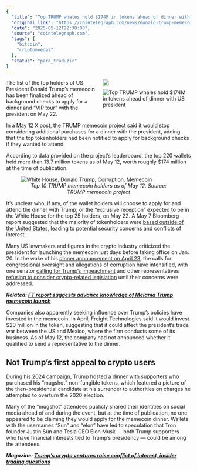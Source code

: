 ```yaml
---
{
  "title": "Top TRUMP whales hold $174M in tokens ahead of dinner with US president",
  "original_link": "https://cointelegraph.com/news/donald-trump-memecoin-holders-dinner-president?utm_source=rss_feed&utm_medium=rss&utm_campaign=rss_partner_inbound",
  "date": "2025-05-12T22:30:00",
  "source": "cointelegraph.com",
  "tags": [
    "bitcoin",
    "criptomoedas"
  ],
  "status": "para_traduzir"
}
---
```


<p style="float: right; margin: 0 0 10px 15px; width: 240px;"><img src="https://images.cointelegraph.com/images/840_aHR0cHM6Ly9zMy5jb2ludGVsZWdyYXBoLmNvbS91cGxvYWRzLzIwMjUtMDEvMDE5NDk3N2EtYjMyZi03MmY3LTk1YzEtMzA0NGEwNDBlZmM5.jpg" /></p><p><p style="float: right; margin: 0 0 10px 15px; width: 240px;"><img alt="Top TRUMP whales hold $174M in tokens ahead of dinner with US president" src="https://images.cointelegraph.com/images/840_aHR0cHM6Ly9zMy5jb2ludGVsZWdyYXBoLmNvbS91cGxvYWRzLzIwMjUtMDEvMDE5NDk3N2EtYjMyZi03MmY3LTk1YzEtMzA0NGEwNDBlZmM5.jpg" /></p><p>The list of the top holders of US President Donald Trump&rsquo;s memecoin has been finalized ahead of background checks to apply for a dinner and &ldquo;VIP tour&rdquo; with the president on May 22.<p>In a May 12 X post, the TRUMP memecoin project <a href="https://x.com/GetTrumpMemes/status/1922004163980100077" rel="null" target="null" title="null">said</a> it would stop considering additional purchases for a dinner with the president, adding that the top tokenholders had been notified to apply for background checks if they wanted to attend. </p><p>According to data provided on the project&rsquo;s leaderboard, the top 220 wallets held more than 13.7 million tokens as of May 12, worth roughly $174 million at the time of publication.</p><figure><img alt="White House, Donald Trump, Corruption, Memecoin" src="https://s3.cointelegraph.com/uploads/2025-05/0196c64b-e005-7385-80bb-1e047909d6c9" title="" /><figcaption style="text-align: center;"><em>Top 10 TRUMP memecoin holders as of May 12. Source: TRUMP memecoin project</em></figcaption></figure><p>It&rsquo;s unclear who, if any, of the wallet holders will choose to apply for and attend the dinner with Trump, or the &ldquo;exclusive reception&rdquo; expected to be in the White House for the top 25 holders, on May 22. A May 7 Bloomberg report suggested that the majority of tokenholders were <a href="https://cointelegraph.com/news/donald-trump-memecoin-dinner-foreign" rel="null" target="null" title="null">based outside of the United States</a>, leading to potential security concerns and conflicts of interest.</p><p>Many US lawmakers and figures in the crypto industry criticized the president for launching the memecoin just days before taking office on Jan. 20. In the wake of his <a href="https://cointelegraph.com/news/donald-trump-memecoin-holders-dinner" rel="null" target="null" title="null">dinner announcement on April 23</a>, the calls for congressional oversight and allegations of corruption have intensified, with one senator <a href="https://cointelegraph.com/news/us-senator-calls-for-trump-impeachment-cites-memecoin-dinner" rel="null" target="null" title="null">calling for Trump&rsquo;s impeachment</a> and other representatives <a href="https://cointelegraph.com/news/digital-asset-hearing-objection-donald-trump-crypto-corruption" rel="null" target="null" title="null">refusing to consider crypto-related legislation</a> until their concerns were addressed.</p><p><em><strong>Related: </strong></em><a href="https://cointelegraph.com/news/report-advance-knowledge-melania-trump-memecoin" rel="null" target="null" title="https://cointelegraph.com/news/report-advance-knowledge-melania-trump-memecoin"><em><strong>FT report suggests advance knowledge of Melania Trump memecoin launch</strong></em></a></p><p>Companies also apparently seeking influence over Trump&rsquo;s policies have invested in the memecoin. In April, Freight Technologies said it would invest $20 million in the token, suggesting that it could affect the president&rsquo;s trade war between the US and Mexico, where the firm conducts some of its business. As of May 12, the company had not announced whether it qualified to send a representative to the dinner.</p><h2>Not Trump&rsquo;s first appeal to crypto users</h2><p>During his 2024 campaign, Trump hosted a dinner with supporters who purchased his &ldquo;mugshot&rdquo; non-fungible tokens, which featured a picture of the then-presidential candidate at his surrender to authorities on charges he attempted to overturn the 2020 election. </p><p>Many of the &ldquo;mugshot&rdquo; attendees publicly shared their identities on social media ahead of and during the event, but at the time of publication, no one appeared to be claiming they would apply for the memecoin dinner. Wallets with the usernames &ldquo;Sun&rdquo; and &ldquo;elon&rdquo; have led to speculation that Tron founder Justin Sun and Tesla CEO Elon Musk &mdash; both Trump supporters who have financial interests tied to Trump&rsquo;s presidency &mdash; could be among the attendees. </p><p><em><strong>Magazine: </strong></em><a href="https://cointelegraph.com/magazine/trumps-crypto-insider-trading-conflict-of-interest-concerns/" rel="null" target="null" title="null"><em><strong>Trump&rsquo;s crypto ventures raise conflict of interest, insider trading questions</strong></em></a></p></p>
</p>